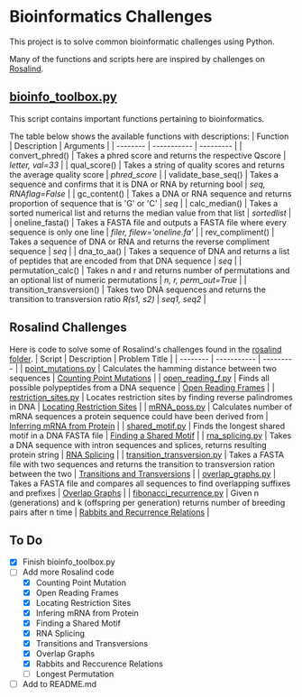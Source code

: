 # Bioinformatics Challenges
This project is to solve common bioinformatic challenges using Python.

Many of the functions and scripts here are inspired by challenges on [Rosalind](https://rosalind.info/problems/locations/).

## [bioinfo_toolbox.py](bioinfo_toolbox.py)
This script contains important functions pertaining to bioinformatics.

The table below shows the available functions with descriptions:
| Function | Description | Arguments |
| -------- | ----------- | --------- |
| convert_phred() | Takes a phred score and returns the respective Qscore | *letter, val=33* |
| qual_score() | Takes a string of quality scores and returns the average quality score | *phred_score* |
| validate_base_seq() | Takes a sequence and confirms that it is DNA or RNA by returning bool | *seq, RNAflag=False* |
| gc_content() | Takes a DNA or RNA sequence and returns proportion of sequence that is 'G' or 'C' | *seq* |
| calc_median() | Takes a sorted numerical list and returns the median value from that list | *sortedlist* |
| oneline_fasta() | Takes a FASTA file and outputs a FASTA file where every sequence is only one line | *filer, filew='oneline.fa'* |
| rev_compliment() | Takes a sequence of DNA or RNA and returns the reverse compliment sequence | *seq* |
| dna_to_aa() | Takes a sequence of DNA and returns a list of peptides that are encoded from that DNA sequence | *seq* |
| permutation_calc() | Takes n and r and returns number of permutations and an optional list of numeric permutations | *n, r, perm_out=True* |
| transition_transversion() | Takes two DNA sequences and returns the transition to transversion ratio *R(s1, s2)* | *seq1, seq2* |


## Rosalind Challenges
Here is code to solve some of Rosalind's challenges found in the [rosalind folder](./rosalind/).
| Script | Description | Problem Title |
| -------- | ----------- | --------- |
| [point_mutations.py](./rosalind/point_mutations.py) | Calculates the hamming distance between two sequences | [Counting Point Mutations](https://rosalind.info/problems/hamm/) |
| [open_reading_f.py](./rosalind/open_reading_f.py) | Finds all possible polypeptides from a DNA sequence | [Open Reading Frames](https://rosalind.info/problems/orf/) |
| [restriction_sites.py](./rosalind/restriction_sites.py) | Locates restriction sites by finding reverse palindromes in DNA | [Locating Restriction Sites](https://rosalind.info/problems/revp/) |
| [mRNA_poss.py](./rosalind/mRNA_poss.py) | Calculates number of mRNA sequences a protein sequence could have been derived from | [Inferring mRNA from Protein](https://rosalind.info/problems/mrna/) |
| [shared_motif.py](./rosalind/shared_motif.py) | Finds the longest shared motif in a DNA FASTA file | [Finding a Shared Motif](https://rosalind.info/problems/lcsm/) |
| [rna_splicing.py](./rosalind/rna_splicing.py) | Takes a DNA sequence with intron sequences and splices, returns resulting protein string | [RNA Splicing](https://rosalind.info/problems/splc/) |
| [transition_transversion.py](./rosalind/transition_transversion.py) | Takes a FASTA file with two sequences and returns the transition to transversion ration between the two | [Transitions and Transversions](https://rosalind.info/problems/tran/) |
| [overlap_graphs.py](./rosalind/overap_graphs.py) | Takes a FASTA file and compares all sequences to find overlapping suffixes and prefixes | [Overlap Graphs](https://rosalind.info/problems/grph/) |
| [fibonacci_recurrence.py](./rosalind/fibonacci_recurrence.py) | Given n (generations) and k (offspring per generation) returns number of breeding pairs after n time | [Rabbits and Recurrence Relations](https://rosalind.info/problems/fib/) |

## To Do
- [x] Finish bioinfo_toolbox.py
- [ ] Add more Rosalind code
    - [x] Counting Point Mutation
    - [x] Open Reading Frames 
    - [x] Locating Restriction Sites
    - [x] Infering mRNA from Protein
    - [x] Finding a Shared Motif
    - [x] RNA Splicing
    - [x] Transitions and Transversions
    - [x] Overlap Graphs
    - [x] Rabbits and Reccurence Relations
    - [ ] Longest Permutation
- [ ] Add to README.md